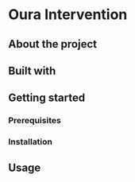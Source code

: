 # Oura Intervention

## About the project

## Built with

## Getting started

### Prerequisites

### Installation

## Usage
